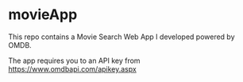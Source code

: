 # movieApp
This repo contains a Movie Search Web App I developed powered by OMDB.

The app requires you to an API key from https://www.omdbapi.com/apikey.aspx 
